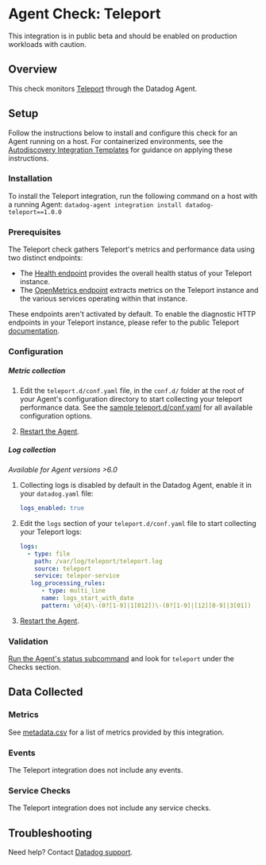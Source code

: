 # Agent Check: Teleport

<div class="alert alert-warning">
This integration is in public beta and should be enabled on production workloads with caution.
</div>

## Overview

This check monitors [Teleport][1] through the Datadog Agent.

## Setup

Follow the instructions below to install and configure this check for an Agent running on a host. For containerized environments, see the [Autodiscovery Integration Templates][3] for guidance on applying these instructions.

### Installation

To install the Teleport integration, run the following command on a host with a running Agent: `datadog-agent integration install datadog-teleport==1.0.0`

### Prerequisites

The Teleport check gathers Teleport's metrics and performance data using two distinct endpoints:

- The [Health endpoint](https://goteleport.com/docs/management/diagnostics/monitoring/#healthz) provides the overall health status of your Teleport instance.
- The [OpenMetrics endpoint](https://goteleport.com/docs/reference/metrics/#auth-service-and-backends) extracts metrics on the Teleport instance and the various services operating within that instance.

These endpoints aren't activated by default. To enable the diagnostic HTTP endpoints in your Teleport instance, please refer to the public Teleport [documentation](https://goteleport.com/docs/management/diagnostics/monitoring/#enable-health-monitoring).

### Configuration

##### Metric collection

1. Edit the `teleport.d/conf.yaml` file, in the `conf.d/` folder at the root of your Agent's configuration directory to start collecting your teleport performance data. See the [sample teleport.d/conf.yaml][4] for all available configuration options.

2. [Restart the Agent][5].

##### Log collection

_Available for Agent versions >6.0_

1. Collecting logs is disabled by default in the Datadog Agent, enable it in your `datadog.yaml` file:

   ```yaml
   logs_enabled: true
   ```

2. Edit the `logs` section of your `teleport.d/conf.yaml` file to start collecting your Teleport logs:

   ```yaml
   logs:
     - type: file
       path: /var/log/teleport/teleport.log
       source: teleport
       service: telepor-service
      log_processing_rules:
         - type: multi_line
         name: logs_start_with_date
         pattern: \d{4}\-(0?[1-9]|1[012])\-(0?[1-9]|[12][0-9]|3[01])
   ```

3. [Restart the Agent][8].

### Validation

[Run the Agent's status subcommand][6] and look for `teleport` under the Checks section.

## Data Collected

### Metrics

See [metadata.csv][7] for a list of metrics provided by this integration.

### Events

The Teleport integration does not include any events.

### Service Checks

The Teleport integration does not include any service checks.

## Troubleshooting

Need help? Contact [Datadog support][9].

[1]: https://docs.datadoghq.com/integrations/teleport
[2]: https://app.datadoghq.com/account/settings/agent/latest
[3]: https://docs.datadoghq.com/agent/kubernetes/integrations/
[4]: https://github.com/DataDog/integrations-core/blob/master/teleport/datadog_checks/teleport/data/conf.yaml.example
[5]: https://docs.datadoghq.com/agent/guide/agent-commands/#start-stop-and-restart-the-agent
[6]: https://docs.datadoghq.com/agent/guide/agent-commands/#agent-status-and-information
[7]: https://github.com/DataDog/integrations-core/blob/master/teleport/metadata.csv
[8]: https://github.com/DataDog/integrations-core/blob/master/teleport/assets/service_checks.json
[9]: https://docs.datadoghq.com/help/
